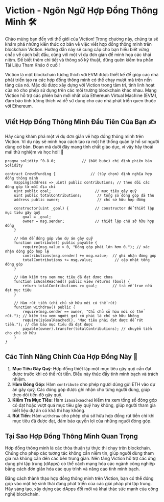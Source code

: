 # Viction - Ngôn Ngữ Hợp Đồng Thông Minh 🛠️

Chào mừng bạn đến với thế giới của Viction! Trong chương này, chúng ta sẽ khám phá những kiến thức cơ bản về việc viết hợp đồng thông minh trên blockchain Viction. Hướng dẫn này sẽ cung cấp cho bạn hiểu biết vững chắc về cách bắt đầu, cùng với một ví dụ đơn giản để minh họa các khái niệm. Để biết thêm chi tiết và thông số kỹ thuật, đừng quên kiểm tra phần Tài Liệu Tham Khảo ở cuối!

Viction là một blockchain tương thích với EVM được thiết kế để giúp các nhà phát triển tạo ra các hợp đồng thông minh có thể chạy mượt mà trên nền tảng của nó. Mặc dù được xây dựng với Viction trong tâm trí, tính linh hoạt của nó cho phép sử dụng trên các môi trường blockchain khác nhau. Mạng Viction hỗ trợ các phiên bản mới nhất của Ethereum Virtual Machine (EVM), đảm bảo tính tương thích và dễ sử dụng cho các nhà phát triển quen thuộc với Ethereum.

## Viết Hợp Đồng Thông Minh Đầu Tiên Của Bạn ✍️

Hãy cùng khám phá một ví dụ đơn giản về hợp đồng thông minh trên Viction. Ví dụ này sẽ minh họa cách tạo ra một hệ thống quản lý hồ sơ người dùng cơ bản. Đoạn mã dưới đây mang tính chất giáo dục, vì vậy hãy thoải mái thử nghiệm và học hỏi! 🚀

```solidity
pragma solidity ^0.8.0;            // (bắt buộc) chỉ định phiên bản Solidity

contract Crowdfunding {                // (tùy chọn) định nghĩa hợp đồng thông minh
    mapping(address => uint) public contributions; // theo dõi các đóng góp từ mỗi địa chỉ
    uint public goal;                    // mục tiêu gây quỹ
    uint public totalContributions;       // tổng số đóng góp đã thu
    address public owner;                 // chủ sở hữu hợp đồng

    constructor(uint _goal) {            // constructor để thiết lập mục tiêu gây quỹ
        goal = _goal;
        owner = msg.sender;              // thiết lập chủ sở hữu hợp đồng
    }

    // Hàm để đóng góp vào dự án gây quỹ
    function contribute() public payable {
        require(msg.value > 0, "Đóng góp phải lớn hơn 0."); // xác nhận đóng góp hợp lệ
        contributions[msg.sender] += msg.value;  // ghi nhận đóng góp
        totalContributions += msg.value;          // cập nhật tổng đóng góp
    }

    // Hàm kiểm tra xem mục tiêu đã đạt được chưa
    function isGoalReached() public view returns (bool) {
        return totalContributions >= goal;       // trả về true nếu đạt mục tiêu
    }

    // Hàm rút tiền (chỉ chủ sở hữu mới có thể rút)
    function withdraw() public {
        require(msg.sender == owner, "Chỉ chủ sở hữu mới có thể rút."); // kiểm tra xem người gửi có phải là chủ sở hữu không
        require(isGoalReached(), "Mục tiêu phải đạt được để rút tiền."); // đảm bảo mục tiêu đã đạt được
        payable(owner).transfer(totalContributions); // chuyển tiền cho chủ sở hữu
    }
}
```

## Các Tính Năng Chính Của Hợp Đồng Này 🔑

1. **Mục Tiêu Gây Quỹ**: Hợp đồng thiết lập một mục tiêu gây quỹ cần đạt được trước khi có thể rút tiền. Điều này thúc đẩy tính minh bạch và trách nhiệm.
2. **Hàm Đóng Góp**: Hàm `contribute` cho phép người dùng gửi ETH vào dự án gây quỹ. Các đóng góp được ghi nhận cho từng người dùng, giúp theo dõi tiến độ gây quỹ.
3. **Kiểm Tra Mục Tiêu**: Hàm `isGoalReached` kiểm tra xem tổng số đóng góp có đạt hoặc vượt quá mục tiêu gây quỹ hay không, giúp người tham gia biết liệu dự án có khả thi hay không.
4. **Rút Tiền**: Hàm `withdraw` cho phép chủ sở hữu hợp đồng rút tiền chỉ khi mục tiêu đã được đạt, đảm bảo quyền lợi của những người đóng góp.

## Tại Sao Hợp Đồng Thông Minh Quan Trọng

Hợp đồng thông minh là các thỏa thuận tự thực thi chạy trên blockchain. Chúng cho phép các tương tác không cần niềm tin, giúp người dùng tham gia mà không cần đến các bên trung gian. Nền tảng Viction hỗ trợ các ứng dụng phi tập trung (dApps) có thể cách mạng hóa các ngành công nghiệp bằng cách đơn giản hóa các quy trình và nâng cao tính minh bạch.

Bằng cách thành thạo hợp đồng thông minh trên Viction, bạn có thể đóng góp vào một hệ sinh thái đang phát triển của các giải pháp phi tập trung. Hãy sáng tạo, xây dựng các dApps đổi mới và khai thác sức mạnh của công nghệ blockchain.